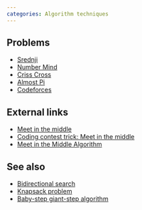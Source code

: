 ```yaml
---
categories: Algorithm techniques
---
```


## Problems
- [Srednji](https://open.kattis.com/problems/srednji)
- [Number Mind](https://projecteuler.net/problem=185)
- [Criss Cross](https://projecteuler.net/problem=166)
- [Almost Pi](https://projecteuler.net/problem=461)
- [Codeforces](http://codeforces.com/problemset?tags=meet-in-the-middle)

## External links
- [Meet in the middle](https://www.geeksforgeeks.org/meet-in-the-middle/)
- [Coding contest trick: Meet in the middle](https://www.infoarena.ro/blog/meet-in-the-middle)
- [Meet in the Middle Algorithm](https://www.youtube.com/watch?v=57SUNQL4JFA)

## See also
- [Bidirectional search]()
- [Knapsack problem]()
- [Baby-step giant-step algorithm]()

